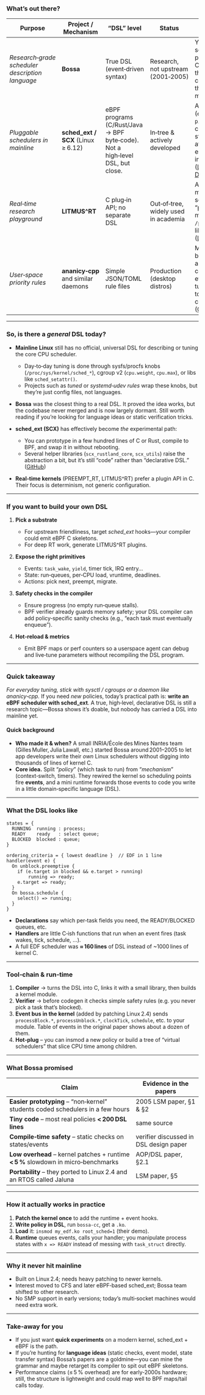 ### What’s out there?

| Purpose                                         | Project / Mechanism                 | “DSL” level                                                                   | Status                               | How it works                                                                                                                                                                         |
| ----------------------------------------------- | ----------------------------------- | ----------------------------------------------------------------------------- | ------------------------------------ | ------------------------------------------------------------------------------------------------------------------------------------------------------------------------------------ |
| *Research‑grade scheduler description language* | **Bossa**                           | True DSL (event‑driven syntax)                                                | Research, not upstream (2001‑2005)   | You write scheduling policies in a small, C‑like language; the Bossa compiler turns them into a kernel module.                                                                       |
| *Pluggable schedulers in mainline*              | **sched\_ext / SCX** (Linux ≥ 6.12) | eBPF programs (C/Rust/Java → BPF byte‑code). Not a high‑level DSL, but close. | In‑tree & actively developed         | A set of BPF hooks (`enqueue`, `dequeue`, `pick_next`, …). You can load, swap or stop a scheduler at run‑time; examples live in `tools/sched_ext`. ([Linux Kernel Documentation][1]) |
| *Real‑time research playground*                 | **LITMUS^RT**                       | C plug‑in API; no separate DSL                                                | Out‑of‑tree, widely used in academia | Add new multiprocessor RT schedulers as “plugins”; managed via `/proc/litmus` or liblitmus tools. ([Litmus-RT][2])                                                                   |
| *User‑space priority rules*                     | **ananicy‑cpp** and similar daemons | Simple JSON/TOML rule files                                                   | Production (desktop distros)         | Match processes by name/UID and apply `nice`, `ionice`, cgroup weight, etc. Good for tuning, but doesn’t touch the kernel’s core scheduler. ([GitHub][3])                            |

---

### So, is there a *general* DSL today?

* **Mainline Linux** still has no official, universal DSL for describing or tuning the core CPU scheduler.

  * Day‑to‑day tuning is done through sysfs/procfs knobs (`/proc/sys/kernel/sched_*`), cgroup v2 (`cpu.weight`, `cpu.max`), or libs like `sched_setattr()`.
  * Projects such as *tuned* or *systemd‑udev rules* wrap these knobs, but they’re just config files, not languages.

* **Bossa** was the closest thing to a real DSL. It proved the idea works, but the codebase never merged and is now largely dormant. Still worth reading if you’re looking for language ideas or static verification tricks.

* **sched\_ext (SCX)** has effectively become *the* experimental path:

  * You can prototype in a few hundred lines of C or Rust, compile to BPF, and swap it in without rebooting.
  * Several helper libraries (`scx_rustland_core`, `scx_utils`) raise the abstraction a bit, but it’s still “code” rather than “declarative DSL.” ([GitHub][4])

* **Real‑time kernels** (PREEMPT\_RT, LITMUS^RT) prefer a plugin API in C. Their focus is determinism, not generic configuration.

---

### If you want to build your own DSL

1. **Pick a substrate**

   * For upstream friendliness, target *sched\_ext* hooks—your compiler could emit eBPF C skeletons.
   * For deep RT work, generate LITMUS^RT plugins.

2. **Expose the right primitives**

   * Events: `task_wake`, `yield`, timer tick, IRQ entry…
   * State: run‑queues, per‑CPU load, vruntime, deadlines.
   * Actions: pick next, preempt, migrate.

3. **Safety checks in the compiler**

   * Ensure progress (no empty run‑queue stalls).
   * BPF verifier already guards memory safety; your DSL compiler can add policy‑specific sanity checks (e.g., “each task must eventually enqueue”).

4. **Hot‑reload & metrics**

   * Emit BPF maps or perf counters so a userspace agent can debug and live‑tune parameters without recompiling the DSL program.

---

### Quick takeaway

*For everyday tuning, stick with sysctl / cgroups or a daemon like ananicy‑cpp.*
If you need *new* policies, today’s practical path is: **write an eBPF scheduler with sched\_ext**. A true, high‑level, declarative DSL is still a research topic—Bossa shows it’s doable, but nobody has carried a DSL into mainline yet.

[1]: https://docs.kernel.org/scheduler/sched-ext.html?utm_source=chatgpt.com "Extensible Scheduler Class - The Linux Kernel documentation"
[2]: https://www.litmus-rt.org/create_plugin/create_plugin.html?utm_source=chatgpt.com "Writing a LITMUS^RT Scheduler Plugin"
[3]: https://github.com/nefelim4ag/Ananicy?utm_source=chatgpt.com "Ananicy - is Another auto nice daemon, with community rules ..."
[4]: https://github.com/arighi/scx_rust_scheduler?utm_source=chatgpt.com "arighi/scx_rust_scheduler: Template to implement Linux kernel ..."

#### Quick background

* **Who made it & when?**  A small INRIA/École des Mines Nantes team (Gilles Muller, Julia Lawall, etc.) started Bossa around 2001–2005 to let app developers write their *own* Linux schedulers without digging into thousands of lines of kernel C.&#x20;
* **Core idea.**  Split “*policy*” (which task to run) from “*mechanism*” (context‑switch, timers). They rewired the kernel so scheduling points fire **events**, and a mini runtime forwards those events to code you write in a little domain‑specific language (DSL).

---

### What the DSL looks like

```bossa
states = {
  RUNNING  running : process;
  READY    ready   : select queue;
  BLOCKED  blocked : queue;
}

ordering_criteria = { lowest deadline }  // EDF in 1 line
handler(event e) {
  On unblock.preemptive {
    if (e.target in blocked && e.target > running)
        running => ready;
    e.target => ready;
  }
  On bossa.schedule {
    select() => running;
  }
}
```

* **Declarations** say which per‑task fields you need, the READY/BLOCKED queues, etc.
* **Handlers** are little C‑ish functions that run when an event fires (task wakes, tick, schedule, …).
* A full EDF scheduler was **≈ 160 lines** of DSL instead of \~1000 lines of kernel C.&#x20;

---

### Tool‑chain & run‑time

1. **Compiler** → turns the DSL into C, links it with a small library, then builds a kernel module.
2. **Verifier** → before codegen it checks simple safety rules (e.g. you never pick a task that’s blocked).&#x20;
3. **Event bus in the kernel** (added by patching Linux 2.4) sends `processBlock.*`, `processUnblock.*`, `clockTick`, `schedule`, etc. to your module. Table of events in the original paper shows about a dozen of them.&#x20;
4. **Hot‑plug** – you can insmod a new policy or build a tree of “virtual schedulers” that slice CPU time among children.

---

### What Bossa promised

| Claim                                                                              | Evidence in the papers                  |
| ---------------------------------------------------------------------------------- | --------------------------------------- |
| **Easier prototyping** – “non‑kernel” students coded schedulers in a few hours     | 2005 LSM paper, §1 & §2                 |
| **Tiny code** – most real policies **< 200 DSL lines**                             | same source                             |
| **Compile‑time safety** – static checks on states/events                           | verifier discussed in DSL design paper  |
| **Low overhead** – kernel patches + runtime **< 5 %** slowdown in micro‑benchmarks | AOP/DSL paper, §2.1                     |
| **Portability** – they ported to Linux 2.4 and an RTOS called Jaluna               | LSM paper, §5                           |

---

### How it actually works in practice

1. **Patch the kernel once** to add the runtime + event hooks.
2. **Write policy in DSL**, run `bossa-cc`, get a `.ko`.
3. **Load** it: `insmod my_edf.ko root_sched=1` (their demo).
4. **Runtime** queues events, calls your handler; you manipulate process states with `x => READY` instead of messing with `task_struct` directly.

---

### Why it never hit mainline

* Built on Linux 2.4; needs heavy patching to newer kernels.
* Interest moved to CFS and later eBPF‑based sched\_ext; Bossa team shifted to other research.
* No SMP support in early versions; today’s multi‑socket machines would need extra work.

---

### Take‑away for you

* If you just want **quick experiments** on a modern kernel, sched\_ext + eBPF is the path.
* If you’re hunting for **language ideas** (static checks, event model, state transfer syntax) Bossa’s papers are a goldmine—you can mine the grammar and maybe retarget its compiler to spit out eBPF skeletons.
* Performance claims (≤ 5 % overhead) are for early‑2000s hardware; still, the structure is lightweight and could map well to BPF maps/tail calls today.

